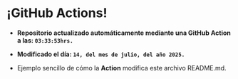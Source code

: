 # ¡GitHub Actions!
* **Repositorio actualizado automáticamente mediante una GitHub Action a las: `03:33:53hrs.`**
* **Modificado el día: `14, del mes de julio, del año 2025.`**

* Ejemplo sencillo de cómo la **Action** modifica este archivo README.md.

